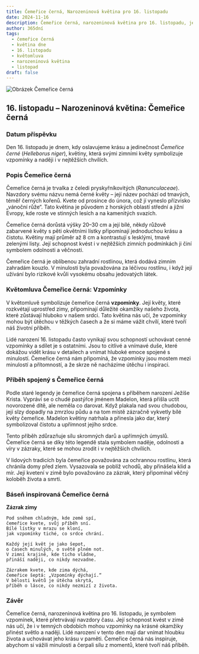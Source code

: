 ```yaml
---
title: Čemeřice černá, Narozeninová květina pro 16. listopadu
date: 2024-11-16
description: Čemeřice černá, narozeninová květina pro 16. listopadu, je symbolem Vzpomínky. Objevte její jedinečný význam, fascinující příběhy a poezii, která oslavuje její krásu.
author: 365dní
tags:
  - čemeřice černá
  - květina dne
  - 16. listopadu
  - květomluva
  - narozeninová květina
  - listopad
draft: false
---
```


![Obrázek Čemeřice černá](https://cdn.pixabay.com/photo/2021/12/07/16/43/christmas-rose-6853652_1280.jpg#center)


## 16. listopadu – Narozeninová květina: Čemeřice černá

### Datum příspěvku

Den 16. listopadu je dnem, kdy oslavujeme krásu a jedinečnost _Čemeřice černé_ (_Helleborus niger_), květiny, která svými zimními květy symbolizuje vzpomínky a naději i v nejtěžších chvílích.

### Popis Čemeřice černá

Čemeřice černá je trvalka z čeledi pryskyřníkovitých (_Ranunculaceae_). Navzdory svému názvu nemá černé květy – její název pochází od tmavých, téměř černých kořenů. Kvete od prosince do února, což jí vyneslo přízvisko „vánoční růže“. Tato květina je původem z horských oblastí střední a jižní Evropy, kde roste ve stinných lesích a na kamenitých svazích.

Čemeřice černá dorůstá výšky 20–30 cm a její bílé, někdy růžově zabarvené květy s pěti okvětními lístky připomínají jednoduchou krásu a čistotu. Květiny mají průměr až 8 cm a kontrastují s lesklými, tmavě zelenými listy. Její schopnost kvést i v nejtěžších zimních podmínkách ji činí symbolem odolnosti a věčnosti.

Čemeřice černá je oblíbenou zahradní rostlinou, která dodává zimním zahradám kouzlo. V minulosti byla považována za léčivou rostlinu, i když její užívání bylo rizikové kvůli vysokému obsahu jedovatých látek.

### Květomluva Čemeřice černá: Vzpomínky

V květomluvě symbolizuje čemeřice černá **vzpomínky**. Její květy, které rozkvétají uprostřed zimy, připomínají důležité okamžiky našeho života, které zůstávají hluboko v našem srdci. Tato květina nás učí, že vzpomínky mohou být útěchou v těžkých časech a že si máme vážit chvílí, které tvoří náš životní příběh.

Lidé narození 16. listopadu často vynikají svou schopností uchovávat cenné vzpomínky a sdílet je s ostatními. Jsou to citlivé a vnímavé duše, které dokážou vidět krásu v detailech a vnímat hluboké emoce spojené s minulostí. Čemeřice černá nám připomíná, že vzpomínky jsou mostem mezi minulostí a přítomností, a že skrze ně nacházíme útěchu i inspiraci.

### Příběh spojený s Čemeřice černá

Podle staré legendy je čemeřice černá spojena s příběhem narození Ježíše Krista. Vypráví se o chudé pastýřce jménem Madelon, která přišla uctít novorozené dítě, ale neměla co darovat. Když plakala nad svou chudobou, její slzy dopadly na zmrzlou půdu a na tom místě zázračně vykvetly bílé květy čemeřice. Madelon květiny natrhala a přinesla jako dar, který symbolizoval čistotu a upřímnost jejího srdce.

Tento příběh zdůrazňuje sílu skromných darů a upřímných úmyslů. Čemeřice černá se díky této legendě stala symbolem naděje, odolnosti a víry v zázraky, které se mohou zrodit i v nejtěžších chvílích.

V lidových tradicích byla čemeřice považována za ochrannou rostlinu, která chránila domy před zlem. Vysazovala se poblíž vchodů, aby přinášela klid a mír. Její kvetení v zimě bylo považováno za zázrak, který připomínal věčný koloběh života a smrti.

### Báseň inspirovaná Čemeřice černá

**Zázrak zimy**

```
Pod sněhem chladným, kde země spí,  
čemeřice kvete, svůj příběh sní.  
Bílé lístky v mrazu se kloní,  
jak vzpomínky tiché, co srdce chrání.  

Každý její květ je jako šepot,  
o časech minulých, o světě plném not.  
V zimní krajině, kde ticho vládne,  
přináší naději, co nikdy nezvadne.  

Zázrakem kvete, kde zima dýchá,  
čemeřice šeptá: „Vzpomínky dýchají.“  
V bělosti květů je útěcha skrytá,  
příběh o lásce, co nikdy nezmizí z života.  
```

### Závěr

Čemeřice černá, narozeninová květina pro 16. listopadu, je symbolem vzpomínek, které přetrvávají navzdory času. Její schopnost kvést v zimě nás učí, že i v temných obdobích mohou vzpomínky na krásné okamžiky přinést světlo a naději. Lidé narození v tento den mají dar vnímat hloubku života a uchovávat jeho krásu v paměti. Čemeřice černá nás inspiruje, abychom si vážili minulosti a čerpali sílu z momentů, které tvoří náš příběh.